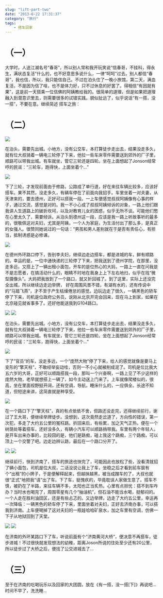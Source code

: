 ```yaml
---
slug: "lift-part-two"
date: "2013-6-22 17:31:37"
category: "旅行"
tags:
    - 搭车回家
---
```

[](#（一） "（一）")（一）
=================

大学时，人送江湖名号“春哥”，所以别人常和我开玩笑说“信春哥，不挂科，得永生，满状态复活”什么的，也不好意思多说什么，一律“呵呵”过去。别人都信“春哥”，我也信，所以，我只能信自己。不过在泊头住了一晚小旅馆，第二天，满血复活，不是因为信了啥，也不是体力好，只不过休息的好罢了。得相信“有因就有果”，这是前一天搭乘一位信佛的阿姨教给我的。很简单的道理，但是如果把道理融入到潜意识里去，则需要很多的试错实践。貌似扯远了，似乎说话“有一搭，没一搭”，不要在意。继续简述 搭车之旅：

[](#（二） "（二）")（二）
=================

![](http://7xo6wq.com1.z0.glb.clouddn.com/static/images/lift_2_1.jpg)

在泊头，需要先出城。小地方，没有公交车，本打算徒步走出去，结果没走多久，就有位大叔骑着一辆电三轮停了下来，他拉一些车床零件需要送到郊外的厂子里，顺路可以带我出城。有车就坐，管它三轮还是四轮。坐在上面想起了Jonson经常哼的民谣：“三轮车，跑得快，上面坐着个…”

![](http://7xo6wq.com1.z0.glb.clouddn.com/static/images/lift_2_2.jpg)

下了三轮，才发现前面由于修路，公路成了单行道，好在来往车辆比较多，应该好搭车。果不其然，没走多久，有辆车停在了前面向我招手。车里坐着一对夫妻，从天津来的，要去德州，正好可以搭我一段。一上车便感觉叔叔阿姨像有心事的样子，通过交流，感觉是对的。我一不小心成了叔叔阿姨倾诉的对象，一路上他们跟我讲人生道路上的破折坎坷，以及对教育儿女的困惑，似乎无所不谈。可能他们憋在心里太久了，需要倾诉。从泊头到德州这一段，应该是我一路上听故事听的最多的，很敬佩这对夫妇，尤其是阿姨，一个人为家庭，为生活付出了那么多，是真正的女强人。很赞同她说过的一句话：“男孩和男人差别就在于是否有责任心，有担当，抵制诱惑是必修课。

![](http://7xo6wq.com1.z0.glb.clouddn.com/static/images/lift_2_3.jpg)

在德州外环路口停下，告别李夫妇，继续边走边搭车，都是进城的车，鲜有顺路的。幸运的是，一位中通快递的三轮停了下来，把我送到了德州学院，在那里，没走多远，又搭上了一辆出租小面包，开车的是位热心的大妈，一路上一直在问我是不是志愿者，在搞活动什么的，眼睛不时地在我身上上下左右地扫，似乎在找“微型摄像头”。大妈把我放到了一个路口，就又折回城了。到了这里，实际上还没完全出城，所以继续边走边举牌， 好在周围风景不错，有湖有水的，还有传说中的“马踏飞燕”，才不至于产生枯燥倦怠的感觉。边玩边走了很久，一辆黑色的轿车停了下来，司机是位政府公务员，说刚从北京开完会回来，现在马上到家，如果在北京碰见就省事多了。还好他能送我到G104路口。

![](http://7xo6wq.com1.z0.glb.clouddn.com/static/images/lift_2_4.jpg) ![](http://7xo6wq.com1.z0.glb.clouddn.com/static/images/lift_2_5.jpg)

在泊头，需要先出城。小地方，没有公交车，本打算徒步走出去，结果没走多久，就有位大叔骑着一辆电三轮停了下来，他拉一些车床零件需要送到郊外的厂子里，顺路可以带我出城。有车就坐，管它三轮还是四轮。坐在上面想起了Jonson经常哼的民谣：“三轮车，跑得快，上面坐着个…”

![](http://7xo6wq.com1.z0.glb.clouddn.com/static/images/lift_2_6.jpg)

下了”官员“的车，没走多远，一个“庞然大物”停了下来，给人的感觉就像是要马上变形的“擎天柱”，不敢经举妄动哇，否则一不小心就被削成泥了。司机是位比我大五六岁的大哥，正好可以顺路搭我一段，那叫一个兴奋啊，一路上见了不少这样的庞然大物，老早就想搭上一辆了，如今主动送上门来了。上车就像爬楼似的，很高，坐在里面视野挺开阔，还有空调，导航，睡床什么的，一应俱全。长途不知道，但短途来讲，这简直就是种享受。

![](http://7xo6wq.com1.z0.glb.clouddn.com/static/images/lift_2_7.jpg)

在一个路口下了“擎天柱”，真的有点依依不舍，但路还没走完，还得继续前行，谢过了王大哥，便继续举牌徒步。没想到，这次竟然走岔道了，方向性的错误，第一次犯，多走了大约五公里的冤枉路。折回来后，有些累，加之天气正热，便在一个树荫处等着搭车，还好没多久，有辆小汽车可以顺路捎带我。车里有两个年轻人，是开车出来办事的，比较囧的是，他们是路痴，碰上我这个路痴，三个路痴，可以顶上一个交警了吧。边走边辨认路，最后在一个路口分开了。

![](http://7xo6wq.com1.z0.glb.clouddn.com/static/images/lift_2_8.jpg) ![](http://7xo6wq.com1.z0.glb.clouddn.com/static/images/lift_2_9.jpg)

继续前行，快到济南了，搭车的旅途也快完了，可能因此也放松了些，没看清就招了辆小面包，司机是位大叔，二话没说让我上了车，坐稳之后才看到前车窗有个“出租”的小牌子，于是便解释起来，但越抹越黑，被当成蹭车的了，大叔也就很“正式”地把我“请”出了车。下了车，挺愧疚的，毕竟耽误人家做生意了。搭车不慎，被扔在了半路，来往车辆不多，太阳也正当炙热，心里有点担忧：搭不到车咋办？当时水也喝完了，周围零星有几个“抽油机”，但石油不能当水喝，挺郁闷的。一个人走在胜利油田区，还是有些忐忑的。又边举牌，边走了大约五公里，幸运再一次降临：一辆黑色的轿车停了下来，里面坐着对夫妇，正好去济南办事，可以搭我到济南。上车便喝掉了这对夫妇的一瓶娃哈哈矿泉水，加之车里有空调，仿佛一下子从地狱回到了天堂。

![](http://7xo6wq.com1.z0.glb.clouddn.com/static/images/lift_2_10.jpg) ![](http://7xo6wq.com1.z0.glb.clouddn.com/static/images/lift_2_11.jpg)

在济南的外环某路口下了车，听说前面有个“济南黄河大桥”，便决意不再搭车，徒步进城！不过很快就发现想法的幼稚，距离Joson所说的住处至少还有20公里，所以徒步过了大桥之后，便找了公交进城去了…

[](#（三） "（三）")（三）
=================

至于在济南的吃喝玩乐以及回家的大团圆，放在《有一搭，没一搭[下]》再说吧…时间不早了，洗洗睡…